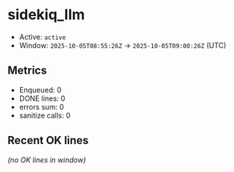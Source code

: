 # sidekiq_llm

- Active: `active`
- Window: `2025-10-05T08:55:26Z` → `2025-10-05T09:00:26Z` (UTC)

## Metrics
- Enqueued: 0
- DONE lines: 0
- errors sum: 0
- sanitize calls: 0

## Recent OK lines
_(no OK lines in window)_
